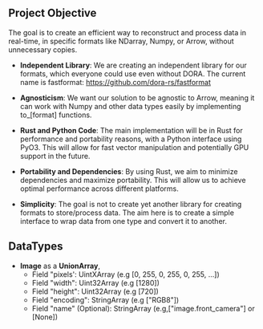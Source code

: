 ## Project Objective

The goal is to create an efficient way to reconstruct and process data in real-time, in specific formats like NDarray,
Numpy, or Arrow, without unnecessary copies.

- **Independent Library**: We are creating an independent library for our formats, which everyone could use even without
  DORA. The current name is fastformat: <https://github.com/dora-rs/fastformat>

- **Agnosticism**: We want our solution to be agnostic to Arrow, meaning it can work with Numpy and other data types
  easily by implementing to_[format] functions.

- **Rust and Python Code**: The main implementation will be in Rust for performance and portability reasons, with a
  Python interface using PyO3. This will allow for fast vector manipulation and potentially GPU support in the future.

- **Portability and Dependencies**: By using Rust, we aim to minimize dependencies and maximize portability. This will
  allow us to achieve optimal performance across different platforms.

- **Simplicity**: The goal is not to create yet another library for creating formats to store/process data. The aim here
  is to create a simple interface to wrap data from one type and convert it to another.

## DataTypes

- **Image** as a **UnionArray**,
    - Field "pixels': UintXArray (e.g [0, 255, 0, 255, 0, 255, ...])
    - Field "width": Uint32Array (e.g [1280])
    - Field "height": Uint32Array (e.g [720])
    - Field "encoding": StringArray (e.g ["RGB8"])
    - Field "name" (Optional): StringArray (e.g,["image.front_camera"] or [None])
